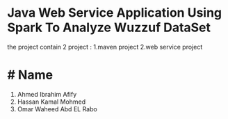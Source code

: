# Java Web Service Application Using Spark To Analyze Wuzzuf DataSet
the project contain 2 project :
   1.maven project
   2.web service project
#  #   Name     
   1.  Ahmed Ibrahim Afify
   2.  Hassan Kamal Mohmed
   3.  Omar Waheed Abd EL Rabo
